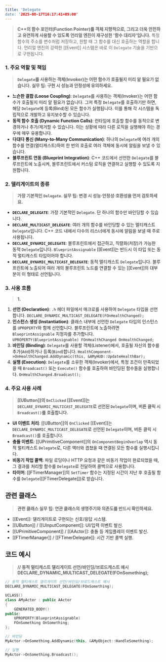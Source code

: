 ```yaml
---
title: 'Delegate
date: '2025-08-17T16:17:41+09:00'
---
```




> **C++의 함수 포인터(Function Pointer)를 객체 지향적으로, 그리고 더욱 안전하고 유연하게 사용할 수 있도록 언리얼 엔진이 재구성한 '함수 대리자'입니다.** 특정 함수의 주소를 변수처럼 저장하고, 원할 때 그 함수를 대신 호출하는 역할을 합니다. 언리얼 엔진의 강력한 [[Event]] 시스템은 바로 이 `Delegate` 기술을 기반으로 구현됩니다.

### **1. 주요 역할 및 책임**
> **`Delegate`를 사용하는 객체(Invoker)는 어떤 함수가 호출될지 미리 알 필요가 없습니다. 실무 팁: 구현 시 성능과 안정성에 유의하세요.**
* **느슨한 결합 (Loose Coupling)**:
	`Delegate`를 사용하는 객체(Invoker)는 어떤 함수가 호출될지 미리 알 필요가 없습니다. 그저 특정 `Delegate`를 호출하기만 하면, 해당 `Delegate`에 등록(Bind)된 모든 함수가 실행됩니다. 이를 통해 각 시스템을 독립적으로 개발하고 유지보수할 수 있습니다.
* **동적 함수 호출 (Dynamic Function Calls)**:
	런타임에 호출할 함수를 동적으로 변경하거나 추가/제거할 수 있습니다. 이는 상황에 따라 다른 로직을 실행해야 하는 경우에 매우 유용합니다.
* **다대다 통신 (Many-to-Many Communication)**:
	하나의 `Delegate`에 여러 개의 함수를 연결(멀티캐스트)하여 한 번의 호출로 여러 객체에 동시에 알림을 보낼 수 있습니다.
* **블루프린트 연동 (Blueprint Integration)**:
	C++ 코드에서 선언한 `Delegate`를 블루프린트에 노출시켜, 블루프린트에서 커스텀 로직을 연결하고 실행할 수 있도록 지원합니다.

### **2. 델리게이트의 종류**
> **가장 기본적인 `Delegate`. 실무 팁: 변경 시 성능·안정성·호환성을 먼저 검토하세요.**
* **`DECLARE_DELEGATE`**:
	가장 기본적인 `Delegate`. 단 하나의 함수만 바인딩할 수 있습니다.
* **`DECLARE_MULTICAST_DELEGATE`**:
	여러 개의 함수를 바인딩할 수 있는 멀티캐스트 `Delegate`입니다. C++ 코드 내에서 다수의 리스너에게 동시에 알림을 보낼 때 주로 사용됩니다.
* **`DECLARE_DYNAMIC_DELEGATE`**:
	블루프린트에서 접근하고, 직렬화(저장)가 가능한 동적 `Delegate`입니다. `BlueprintAssignable` [[Event]]는 반드시 이 타입 또는 동적 멀티캐스트 타입이어야 합니다.
* **`DECLARE_DYNAMIC_MULTICAST_DELEGATE`**:
	동적 멀티캐스트 `Delegate`입니다. 블루프린트에 노출되어 여러 개의 블루프린트 노드를 연결할 수 있는 [[Event]]의 대부분이 이 형태로 선언됩니다.

### **3. 사용 흐름**
> **1.**
1.  **선언 (Declaration)**:
	`.h` 헤더 파일에서 매크로를 사용하여 `Delegate` 타입을 선언합니다.
    `DECLARE_DYNAMIC_MULTICAST_DELEGATE(FOnHealthChanged);`
2.  **인스턴스 생성 (Instantiation)**:
	클래스 내부에 선언한 `Delegate` 타입의 인스턴스를 `UPROPERTY`와 함께 선언합니다. 블루프린트에 노출하려면 `BlueprintAssignable` 지정자를 추가합니다.
    `UPROPERTY(BlueprintAssignable) FOnHealthChanged OnHealthChanged;`
3.  **바인딩 (Binding)**:
	`Delegate`를 사용할 객체(Listener)에서, 호출될 자신의 함수를 추가(`Add`)하거나 등록(`Bind`)합니다.
    `HealthComponent->OnHealthChanged.AddDynamic(this, &AMyHUD::UpdateHealthBar);`
4.  **실행 (Execution)**:
	`Delegate`를 소유한 객체(Invoker)에서, 특정 조건이 만족되었을 때 `Broadcast()` 또는 `Execute()` 함수를 호출하여 바인딩된 함수들을 실행합니다.
    `OnHealthChanged.Broadcast();`

### **4. 주요 사용 사례**
> **[[UButton]]의 `OnClicked` [[Event]]는 `DECLARE_DYNAMIC_MULTICAST_DELEGATE`로 선언된 `Delegate`이며, 버튼 클릭 시 `Broadcast()`를 호출합니다.**
* **UI 이벤트 처리**:
	[[UButton]]의 `OnClicked` [[Event]]는 `DECLARE_DYNAMIC_MULTICAST_DELEGATE`로 선언된 `Delegate`이며, 버튼 클릭 시 `Broadcast()`를 호출합니다.
* **충돌 이벤트**:
	[[UPrimitiveComponent]]의 `OnComponentBeginOverlap` 역시 동적 멀티캐스트 `Delegate`로, 다른 액터와 겹쳤을 때 연결된 모든 함수를 실행시킵니다.
* **비동기 작업 콜백**:
	파일 로딩이나 HTTP 요청과 같은 비동기 작업이 완료되었을 때, 그 결과를 처리할 함수를 `Delegate`로 전달하여 콜백으로 사용합니다.
* **타이머**:
	[[FTimerManager]]의 `SetTimer` 함수는 지정된 시간이 지난 후 호출될 함수를 `Delegate`([[FTimerDelegate]])로 받습니다.

## 관련 클래스
> **관련 클래스 실무 팁: 연관 클래스의 생명주기와 의존도를 반드시 확인하세요.**
* [[Event]]:
	델리게이트로 구현되는 신호/응답 시스템.
* [[UButton]] / [[UInputComponent]]:
	UI/입력 이벤트 발신.
* [[UPrimitiveComponent]] / [[AActor]]:
	충돌 등 게임플레이 이벤트 발신.
* [[FTimerManager]] / [[FTimerDelegate]]:
	시간 기반 콜백 실행.

## 코드 예시
> **// 동적 멀티캐스트 델리게이트 선언/바인딩/브로드캐스트 예시 DECLARE_DYNAMIC_MULTICAST_DELEGATE(FOnSomething);**
```cpp
// 동적 멀티캐스트 델리게이트 선언/바인딩/브로드캐스트 예시
DECLARE_DYNAMIC_MULTICAST_DELEGATE(FOnSomething);

UCLASS()
class AMyActor : public AActor
{
    GENERATED_BODY()
public:
    UPROPERTY(BlueprintAssignable)
    FOnSomething OnSomething;
};

// 바인딩
MyActor->OnSomething.AddDynamic(this, &AMyObject::HandleSomething);

// 실행
MyActor->OnSomething.Broadcast();
```